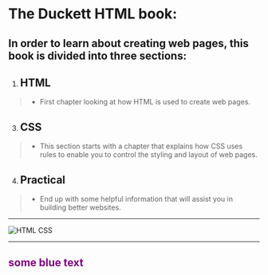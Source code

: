 # The Duckett HTML book:

## In order to learn about creating web pages, this book is divided into three sections:

1. ## HTML
> - First chapter looking at how HTML is used to
create web pages.
3. ## CSS
> - This section starts with a chapter that explains how CSS uses rules to enable you to control the styling and layout of web pages.
4. ## Practical
> - End up with some helpful information that will assist you in building better websites.
____________________________________________________

![HTML CSS](https://elzero.org/wp-content/uploads/2019/06/practical-html-css.png)

____________________________________________________

## <span style="color:purple">**some blue text**</span>